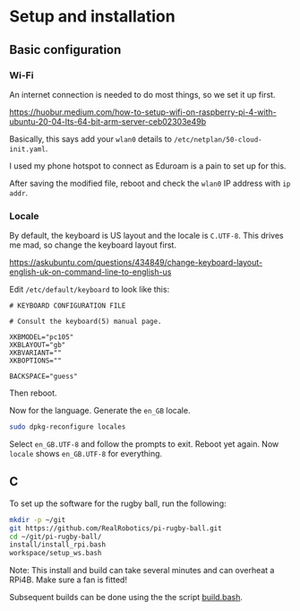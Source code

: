 # Setup and installation

## Basic configuration

### Wi-Fi

An internet connection is needed to do most things, so we set it up first.

<https://huobur.medium.com/how-to-setup-wifi-on-raspberry-pi-4-with-ubuntu-20-04-lts-64-bit-arm-server-ceb02303e49b>

Basically, this says add your `wlan0` details to `/etc/netplan/50-cloud-init.yaml`.

I used my phone hotspot to connect as Eduroam is a pain to set up for this.

After saving the modified file, reboot and check the `wlan0` IP address with `ip addr`.

### Locale

By default, the keyboard is US layout and the locale is `C.UTF-8`.  This drives me mad, so change the keyboard layout first.

<https://askubuntu.com/questions/434849/change-keyboard-layout-english-uk-on-command-line-to-english-us>

Edit `/etc/default/keyboard` to look like this:

```text
# KEYBOARD CONFIGURATION FILE

# Consult the keyboard(5) manual page.

XKBMODEL="pc105"
XKBLAYOUT="gb"
XKBVARIANT=""
XKBOPTIONS=""

BACKSPACE="guess"
```

Then reboot.

Now for the language.  Generate the `en_GB` locale.

```bash
sudo dpkg-reconfigure locales
```

Select `en_GB.UTF-8` and follow the prompts to exit.  Reboot yet again.  Now `locale` shows `en_GB.UTF-8` for everything.

## C

To set up the software for the rugby ball, run the following:

```bash
mkdir -p ~/git
git https://github.com/RealRobotics/pi-rugby-ball.git
cd ~/git/pi-rugby-ball/
install/install_rpi.bash
workspace/setup_ws.bash
```

Note: This install and build can take several minutes and can overheat a RPi4B.  Make sure a fan is fitted!

Subsequent builds can be done using the the script [build.bash](build.bash).
